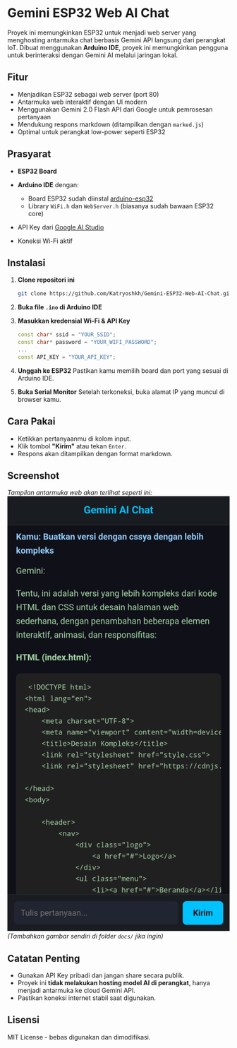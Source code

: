 # Gemini ESP32 Web AI Chat

Proyek ini memungkinkan ESP32 untuk menjadi web server yang menghosting antarmuka chat berbasis Gemini API langsung dari perangkat IoT. Dibuat menggunakan **Arduino IDE**, proyek ini memungkinkan pengguna untuk berinteraksi dengan Gemini AI melalui jaringan lokal.

## Fitur

* Menjadikan ESP32 sebagai web server (port 80)
* Antarmuka web interaktif dengan UI modern
* Menggunakan Gemini 2.0 Flash API dari Google untuk pemrosesan pertanyaan
* Mendukung respons markdown (ditampilkan dengan `marked.js`)
* Optimal untuk perangkat low-power seperti ESP32

## Prasyarat

* **ESP32 Board**
* **Arduino IDE** dengan:

  * Board ESP32 sudah diinstal [arduino-esp32](https://raw.githubusercontent.com/espressif/arduino-esp32/gh-pages/package_esp32_index.json)
  * Library `WiFi.h` dan `WebServer.h` (biasanya sudah bawaan ESP32 core)
* API Key dari [Google AI Studio](https://aistudio.google.com)
* Koneksi Wi-Fi aktif

## Instalasi

1. **Clone repositori ini**

   ```bash
   git clone https://github.com/Katryoshkh/Gemini-ESP32-Web-AI-Chat.git
   ```

2. **Buka file `.ino` di Arduino IDE**

3. **Masukkan kredensial Wi-Fi & API Key**

   ```cpp
   const char* ssid = "YOUR_SSID";
   const char* password = "YOUR_WIFI_PASSWORD";
   ...
   const API_KEY = "YOUR_API_KEY";
   ```

4. **Unggah ke ESP32**
   Pastikan kamu memilih board dan port yang sesuai di Arduino IDE.

5. **Buka Serial Monitor**
   Setelah terkoneksi, buka alamat IP yang muncul di browser kamu.

## Cara Pakai

* Ketikkan pertanyaanmu di kolom input.
* Klik tombol **"Kirim"** atau tekan `Enter`.
* Respons akan ditampilkan dengan format markdown.

## Screenshot

*Tampilan antarmuka web akan terlihat seperti ini:*
![preview](docs/screenshot.png) *(Tambahkan gambar sendiri di folder `docs/` jika ingin)*

## Catatan Penting

* Gunakan API Key pribadi dan jangan share secara publik.
* Proyek ini **tidak melakukan hosting model AI di perangkat**, hanya menjadi antarmuka ke cloud Gemini API.
* Pastikan koneksi internet stabil saat digunakan.

## Lisensi

MIT License - bebas digunakan dan dimodifikasi.
